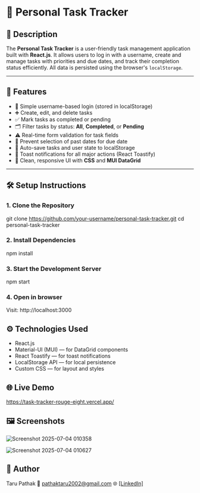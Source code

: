 # 📝 Personal Task Tracker

## 📌 Description

The **Personal Task Tracker** is a user-friendly task management application built with **React.js**. It allows users to log in with a username, create and manage tasks with priorities and due dates, and track their completion status efficiently. All data is persisted using the browser's `localStorage`.

---

## 🚀 Features

- 🔐 Simple username-based login (stored in localStorage)
- ➕ Create, edit, and delete tasks
- ✅ Mark tasks as completed or pending
- 🗂 Filter tasks by status: **All**, **Completed**, or **Pending**
- ⚠️ Real-time form validation for task fields
- 📅 Prevent selection of past dates for due date
- 💾 Auto-save tasks and user state to localStorage
- 🔔 Toast notifications for all major actions (React Toastify)
- 🧾 Clean, responsive UI with **CSS** and **MUI DataGrid**

---

## 🛠️ Setup Instructions

### 1. Clone the Repository

git clone https://github.com/your-username/personal-task-tracker.git
cd personal-task-tracker 

### 2. Install Dependencies

npm install

### 3. Start the Development Server

npm start

### 4. Open in browser

Visit: http://localhost:3000

## ⚙️ Technologies Used

- React.js
- Material-UI (MUI) — for DataGrid components
- React Toastify — for toast notifications
- LocalStorage API — for local persistence
- Custom CSS — for layout and styles
  
## 🌐 Live Demo

https://task-tracker-rouge-eight.vercel.app/

## 🖼️ Screenshots

![Screenshot 2025-07-04 010358](https://github.com/user-attachments/assets/511afbcf-2a85-44a9-b77d-bb28dc188bb9)

![Screenshot 2025-07-04 010627](https://github.com/user-attachments/assets/b2ac9a00-031e-4202-8492-e070e67dfe56)

## 🙌 Author

Taru Pathak
📧 pathaktaru2002@gmail.com
🌐 [[LinkedIn]](https://www.linkedin.com/in/taru-pathak-747660247/)

